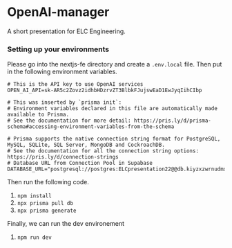 # OpenAI-manager
A short presentation for ELC Engineering. 

### Setting up your environments 
Please go into the nextjs-fe directory and create a `.env.local` file. Then put in the following environment variables. 

```env
# This is the API key to use OpenAI services
OPEN_AI_API=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

# This was inserted by `prisma init`:
# Environment variables declared in this file are automatically made available to Prisma.
# See the documentation for more detail: https://pris.ly/d/prisma-schema#accessing-environment-variables-from-the-schema

# Prisma supports the native connection string format for PostgreSQL, MySQL, SQLite, SQL Server, MongoDB and CockroachDB.
# See the documentation for all the connection string options: https://pris.ly/d/connection-strings
# Database URL from Connection Pool in Supabase
DATABASE_URL="postgresql://postgres:ELCpresentation22@@db.kiyzxzwrnudmxqignmwk.supabase.co:5432/postgres"
``` 

Then run the following code. 
1. `npm install` 
2. `npx prisma pull db` 
3. `npx prisma generate` 

Finally, we can run the dev environement 
1. `npm run dev`
